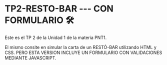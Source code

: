 # TP2-RESTO-BAR --- CON FORMULARIO 🛠

Este es el TP 2 de la Unidad 1 de la materia PNT1. 

El mismo consite en simular la carta de un RESTÓ-BAR utilizando HTML y CSS. PERO ESTA VERSION INCLUYE UN FORMULARIO CON VALIDACIONES MEDIANTE JAVASCRIPT.
